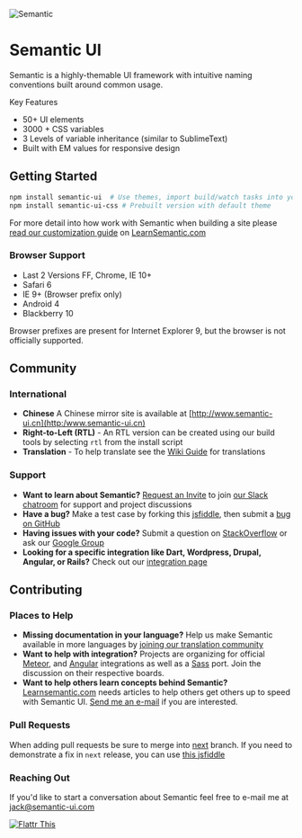 ![Semantic](http://www.semantic-ui.com/images/logo.png)

# Semantic UI

Semantic is a highly-themable UI framework with intuitive naming conventions built around common usage.

Key Features
* 50+ UI elements
* 3000 + CSS variables
* 3 Levels of variable inheritance (similar to SublimeText)
* Built with EM values for responsive design

## Getting Started

```bash
npm install semantic-ui  # Use themes, import build/watch tasks into your own gulpfile.
npm install semantic-ui-css # Prebuilt version with default theme
```

For more detail into how work with Semantic when building a site please [read our customization guide](http://learnsemantic.com/developing/customizing.html) on [LearnSemantic.com](http://learnsemantic.com/)

### Browser Support

* Last 2 Versions FF, Chrome, IE 10+
* Safari 6
* IE 9+ (Browser prefix only)
* Android 4
* Blackberry 10

Browser prefixes are present for Internet Explorer 9, but the browser is not officially supported.

## Community


### International

* **Chinese** A Chinese mirror site is available at [http://www.semantic-ui.cn](http:/www.semantic-ui.cn)
* **Right-to-Left (RTL)** - An RTL version can be created using our build tools by selecting `rtl` from the install script
* **Translation** - To help translate see the [Wiki Guide](https://github.com/Semantic-Org/Semantic-UI/wiki/Translating-Semantic-UI-Docs) for translations

### Support

* **Want to learn about Semantic?** [Request an Invite](https://docs.google.com/forms/d/1hI1z136sXLkTQKtsv8SIvjjAvzpH77YzMQKrU-P8GAc/viewform?usp=send_form) to join [our Slack chatroom](http://semanticui.slack.com) for support and project discussions
* **Have a bug?** Make a test case by forking this [jsfiddle](http://jsfiddle.net/efp8z6Ln/), then submit a [bug on GitHub](https://github.com/Semantic-Org/Semantic-UI/issues)
* **Having issues with your code?** Submit a question on [StackOverflow](http://www.stackoverflow.com) or ask our [Google Group](https://groups.google.com/forum/#!forum/semantic-ui)
* **Looking for a specific integration like Dart, Wordpress, Drupal, Angular, or Rails?** Check out our [integration page](https://github.com/Semantic-Org/Semantic-UI/wiki/Integration)

## Contributing

### Places to Help
* **Missing documentation in your language?** Help us make Semantic available in more languages by [joining our translation community]((https://github.com/Semantic-Org/Semantic-UI/wiki/Translating-Semantic-UI-Docs))
* **Want to help with integration?** Projects are organizing for official [Meteor](https://github.com/Semantic-Org/Semantic-UI-Meteor), and [Angular](https://github.com/Semantic-Org/Semantic-UI-Angular) integrations as well as a [Sass](https://github.com/Semantic-Org/Semantic-UI-SASS) port. Join the discussion on their respective boards.
* **Want to help others learn concepts behind Semantic?** [Learnsemantic.com](http://www.learnsemantic.com) needs articles to help others get others up to speed with Semantic UI. [Send me an e-mail](mailto:jack@semantic-ui.com) if you are interested.

### Pull Requests

When adding pull requests be sure to merge into [next](https://github.com/Semantic-Org/Semantic-UI/tree/next) branch. If you need to demonstrate a fix in ``next`` release, you can use [this jsfiddle](http://jsfiddle.net/rduvhn8u/1/)

### Reaching Out

If you'd like to start a conversation about Semantic feel free to e-mail me at [jack@semantic-ui.com](mailto:jack@semantic-ui.com)

[![Flattr This](https://api.flattr.com/button/flattr-badge-large.png)](https://flattr.com/submit/auto?user_id=jlukic&url=https%3A%2F%2Fgithub.com%2Fjlukic%2FSemantic-UI)

